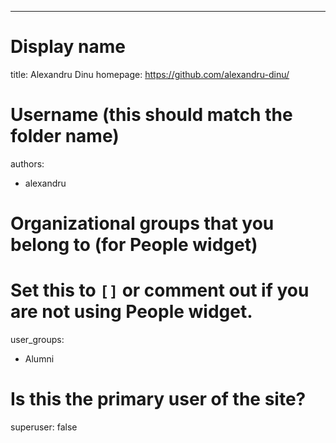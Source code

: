 ---
# Display name
title: Alexandru Dinu
homepage: https://github.com/alexandru-dinu/

# Username (this should match the folder name)
authors:
- alexandru

# Organizational groups that you belong to (for People widget)
#   Set this to `[]` or comment out if you are not using People widget.
user_groups:
- Alumni

# Is this the primary user of the site?
superuser: false

